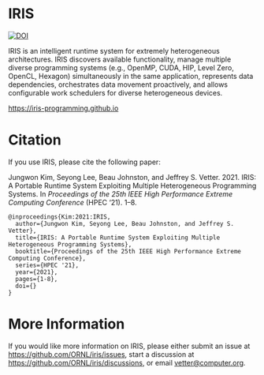 # IRIS

[![DOI](https://zenodo.org/badge/DOI/10.5281/zenodo.15556123.svg)](https://doi.org/10.5281/zenodo.15556123)

IRIS is an intelligent runtime system for extremely heterogeneous architectures. IRIS discovers available functionality, manage multiple diverse programming
systems (e.g., OpenMP, CUDA, HIP, Level Zero, OpenCL, Hexagon) simultaneously in the same application, represents data dependencies, orchestrates data movement proactively, and allows configurable work schedulers for diverse heterogeneous devices.

https://iris-programming.github.io

# Citation

If you use IRIS, please cite the following paper:

Jungwon Kim, Seyong Lee, Beau Johnston, and Jeffrey S. Vetter. 2021. IRIS: A Portable Runtime System Exploiting Multiple Heterogeneous Programming Systems. In *Proceedings of the 25th IEEE High Performance Extreme Computing Conference* (HPEC ‘21). 1–8.

```
@inproceedings{Kim:2021:IRIS,
  author={Jungwon Kim, Seyong Lee, Beau Johnston, and Jeffrey S. Vetter},
  title={IRIS: A Portable Runtime System Exploiting Multiple Heterogeneous Programming Systems},
  booktitle={Proceedings of the 25th IEEE High Performance Extreme Computing Conference},
  series={HPEC '21},
  year={2021},
  pages={1-8},
  doi={}
}
```
# More Information

If you would like more information on IRIS, please either submit an issue at https://github.com/ORNL/iris/issues, start a discussion at https://github.com/ORNL/iris/discussions, or email vetter@computer.org. 
